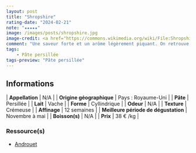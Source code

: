```yaml
---
layout: post
title: "Shropshire"
rating-date: "2024-02-21"
note: "★★★★★"
image: /images/posts/shropshire.jpg
image-credit: <a href="https://commons.wikimedia.org/wiki/File:Shropshire_(fromage)_en_ao%C3%BBt_2023.jpg">Benoît Prieur</a>, CC0, via Wikimedia Commons
comment: "Une saveur forte et un arôme légèrement piquant. On retrouve également une pointe d'acidité. Il est plus fort que le Stilton et plus crémeux."
tags:
    - Pâte persillée
tags-preview: "Pâte persillée"
---
```


## Informations

| **Appellation** | N/A |
| **Origine géographique** | Pays : Royaume-Uni   |
| **Pâte** | Persillée |
| **Lait** | Vache |
| **Forme** | Cyllindrique |
| **Odeur** | N/A |
| **Texture** | Crémeuse |
| **Affinage** | 12 semaines |
| **Meilleure période de dégustation** | Novembre à mai |
| **Boisson(s)** | N/A |
| **Prix** | 38 € /kg |

### Ressource(s)
* [Androuet](https://androuet.com/Shropshire-173.html)